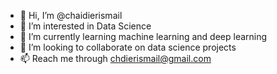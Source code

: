 - 👋 Hi, I’m @chaidierismail
- 👀 I’m interested in Data Science
- 🌱 I’m currently learning machine learning and deep learning
- 💞️ I’m looking to collaborate on data science projects
- 📫 Reach me through chdierismail@gmail.com

<!---
chaidierismail/chaidierismail is a ✨ special ✨ repository because its `README.md` (this file) appears on your GitHub profile.
You can click the Preview link to take a look at your changes.
--->
